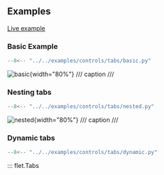 ## Examples

[Live example](https://flet-controls-gallery.fly.dev/layout/tabs)

### Basic Example

```python
--8<-- "../../examples/controls/tabs/basic.py"
```

![basic](../examples/controls/tabs/media/basic.gif){width="80%"}
/// caption
///

### Nesting tabs

```python
--8<-- "../../examples/controls/tabs/nested.py"
```

![nested](../examples/controls/tabs/media/nested.gif){width="80%"}
/// caption
///

### Dynamic tabs

```python
--8<-- "../../examples/controls/tabs/dynamic.py"
```

::: flet.Tabs
